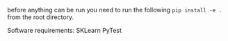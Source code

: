 before anything can be run you need to run the following
`pip install -e .` from the root directory.


Software requirements:
    SKLearn
    PyTest
